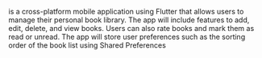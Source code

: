 is a cross-platform mobile application using Flutter that allows users to manage their personal book library. The app will include features to add, edit, delete, and view books. Users can also rate books and mark them as read or unread. The app will store user preferences such as the sorting order of the book list using Shared Preferences
